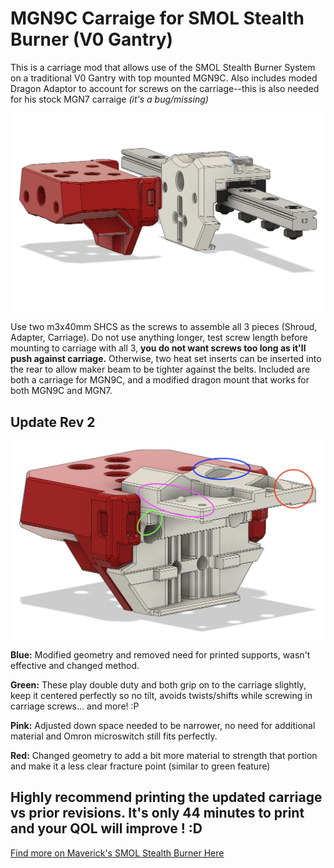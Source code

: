 # MGN9C Carraige for SMOL Stealth Burner (V0 Gantry)

This is a carriage mod that allows use of the SMOL Stealth Burner System on a traditional V0 Gantry with top mounted MGN9C. Also includes moded Dragon Adaptor to account for screws on the carriage--this is also needed for his stock MGN7 carraige *(it's a bug/missing)*

![](Main.png)

Use two m3x40mm SHCS as the screws to assemble all 3 pieces (Shroud, Adapter, Carriage). Do not use anything longer, test screw length before mounting to carriage with all 3, **you do not want screws too long as it'll push against carriage.** Otherwise, two heat set inserts can be inserted into the rear to allow maker beam to be tighter against the belts. Included are both a carriage for MGN9C, and a modified dragon mount that works for both MGN9C and MGN7.


## Update Rev 2
![](UpdateRev2.png)

**Blue:** Modified geometry and removed need for printed supports, wasn't effective and changed method.

**Green:** These play double duty and both grip on to the carriage slightly, keep it centered perfectly so no tilt, avoids twists/shifts while screwing in carriage screws... and more! :P

**Pink:** Adjusted down space needed to be narrower, no need for additional material and Omron microswitch still fits perfectly.

**Red:** Changed geometry to add a bit more material to strength that portion and make it a less clear fracture point (similar to green feature)


## Highly recommend printing the updated carriage vs prior revisions. It's only 44 minutes to print and your QOL will improve ! :D


[Find more on Maverick's SMOL Stealth Burner Here](https://github.com/PrintersForAnts/Crucible/tree/main/Smol%20Stealth%20Burner "Find more on Maverick's SMOL Stealth Burner Here")
